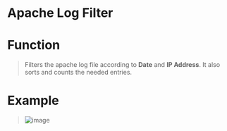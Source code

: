 # Apache Log Filter

# Function
> Filters the apache log file according to **Date** and **IP Address**. It also sorts and counts the needed entries.

# Example
> ![image](https://user-images.githubusercontent.com/52370507/113872827-d2cf3800-97e6-11eb-949e-d439c14526f2.png)


